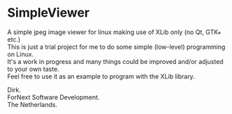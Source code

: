 # SimpleViewer
A simple jpeg image viewer for linux making use of XLib only (no Qt, GTK+ etc.)  
This is just a trial project for me to do some simple (low-level) programming on Linux.  
It's a work in progress and many things could be improved and/or adjusted to your own taste.  
Feel free to use it as an example to program with the XLib library.  
  
Dirk.  
ForNext Software Development.  
The Netherlands.  
